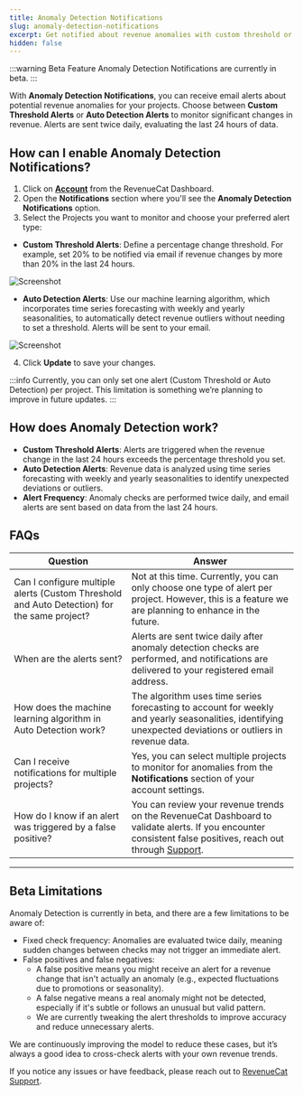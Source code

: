 ```yaml
---
title: Anomaly Detection Notifications
slug: anomaly-detection-notifications
excerpt: Get notified about revenue anomalies with custom threshold or auto detection alerts
hidden: false
---
```


:::warning Beta Feature
Anomaly Detection Notifications are currently in beta.
:::

With **Anomaly Detection Notifications**, you can receive email alerts about potential revenue anomalies for your projects. Choose between **Custom Threshold Alerts** or **Auto Detection Alerts** to monitor significant changes in revenue. Alerts are sent twice daily, evaluating the last 24 hours of data.

## How can I enable Anomaly Detection Notifications?

1. Click on [**Account**](https://app.revenuecat.com/settings/account) from the RevenueCat Dashboard.
2. Open the **Notifications** section where you'll see the **Anomaly Detection Notifications** option.
3. Select the Projects you want to monitor and choose your preferred alert type:

- **Custom Threshold Alerts**: Define a percentage change threshold. For example, set 20% to be notified via email if revenue changes by more than 20% in the last 24 hours.

![Screenshot](/docs_images/dashboard-and-metrics/anomaly-detection/threshold.png)

- **Auto Detection Alerts**: Use our machine learning algorithm, which incorporates time series forecasting with weekly and yearly seasonalities, to automatically detect revenue outliers without needing to set a threshold. Alerts will be sent to your email.

![Screenshot](/docs_images/dashboard-and-metrics/anomaly-detection/autodetect.png)

4. Click **Update** to save your changes.

:::info
Currently, you can only set one alert (Custom Threshold or Auto Detection) per project. This limitation is something we’re planning to improve in future updates.
:::

## How does Anomaly Detection work?

- **Custom Threshold Alerts**: Alerts are triggered when the revenue change in the last 24 hours exceeds the percentage threshold you set.
- **Auto Detection Alerts**: Revenue data is analyzed using time series forecasting with weekly and yearly seasonalities to identify unexpected deviations or outliers.
- **Alert Frequency**: Anomaly checks are performed twice daily, and email alerts are sent based on data from the last 24 hours.

## FAQs

| Question                                                                                    | Answer                                                                                                                                                                                                    |
| ------------------------------------------------------------------------------------------- | --------------------------------------------------------------------------------------------------------------------------------------------------------------------------------------------------------- |
| Can I configure multiple alerts (Custom Threshold and Auto Detection) for the same project? | Not at this time. Currently, you can only choose one type of alert per project. However, this is a feature we are planning to enhance in the future.                                                      |
| When are the alerts sent?                                                                   | Alerts are sent twice daily after anomaly detection checks are performed, and notifications are delivered to your registered email address.                                                               |
| How does the machine learning algorithm in Auto Detection work?                             | The algorithm uses time series forecasting to account for weekly and yearly seasonalities, identifying unexpected deviations or outliers in revenue data.                                                 |
| Can I receive notifications for multiple projects?                                          | Yes, you can select multiple projects to monitor for anomalies from the **Notifications** section of your account settings.                                                                               |
| How do I know if an alert was triggered by a false positive?                                | You can review your revenue trends on the RevenueCat Dashboard to validate alerts. If you encounter consistent false positives, reach out through [Support](https://app.revenuecat.com/settings/support). |

---

## Beta Limitations

Anomaly Detection is currently in beta, and there are a few limitations to be aware of:

- Fixed check frequency: Anomalies are evaluated twice daily, meaning sudden changes between checks may not trigger an immediate alert.
- False positives and false negatives:
  - A false positive means you might receive an alert for a revenue change that isn't actually an anomaly (e.g., expected fluctuations due to promotions or seasonality).
  - A false negative means a real anomaly might not be detected, especially if it's subtle or follows an unusual but valid pattern.
  - We are currently tweaking the alert thresholds to improve accuracy and reduce unnecessary alerts.

We are continuously improving the model to reduce these cases, but it’s always a good idea to cross-check alerts with your own revenue trends.

If you notice any issues or have feedback, please reach out to [RevenueCat Support](https://app.revenuecat.com/settings/support).
